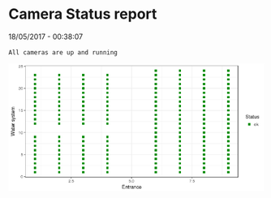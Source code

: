 Camera Status report
================
18/05/2017 - 00:38:07

    All cameras are up and running

![](camreport_files/figure-markdown_github/unnamed-chunk-2-1.png)
